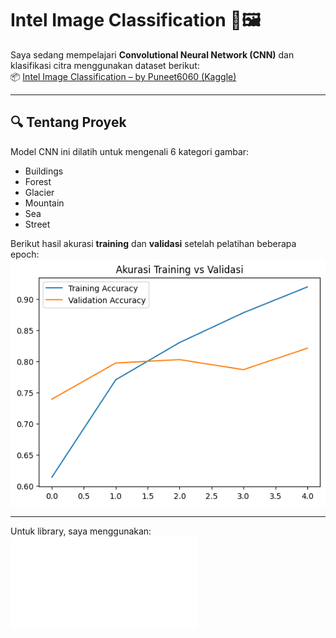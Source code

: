 # Intel Image Classification 🧠🖼️

Saya sedang mempelajari **Convolutional Neural Network (CNN)** dan klasifikasi citra menggunakan dataset berikut:  
📦 [Intel Image Classification – by Puneet6060 (Kaggle)](https://www.kaggle.com/datasets/puneet6060/intel-image-classification)

---

## 🔍 Tentang Proyek

Model CNN ini dilatih untuk mengenali 6 kategori gambar:

- Buildings
- Forest
- Glacier
- Mountain
- Sea
- Street

Berikut hasil akurasi **training** dan **validasi** setelah pelatihan beberapa epoch:  
![Model Accuracy](results.png)

---

Untuk library, saya menggunakan:
![Librarys](requirements.txt)
